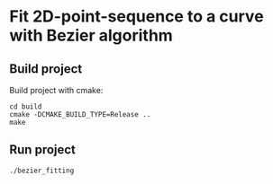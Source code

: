# Fit 2D-point-sequence to a curve with Bezier algorithm

## Build project
Build project with cmake:
```
cd build
cmake -DCMAKE_BUILD_TYPE=Release ..
make
```

## Run project
```
./bezier_fitting
```
